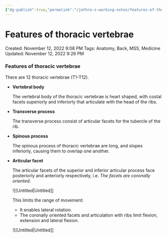 ```yaml
---
{"dg-publish":true,"permalink":"/jethro-s-working-notes/features-of-thoracic-vertebrae/","dgPassFrontmatter":true}
---
```



# Features of thoracic vertebrae

Created: November 12, 2022 9:08 PM
Tags: Anatomy, Back, MSS, Medicine
Updated: November 12, 2022 9:26 PM

### Features of thoracic vertebrae

There are 12 thoracic vertebrae (T1-T12).

- ****************************Vertebral body****************************
    
    The vertebral body of the thoracic vertebrae is heart shaped, with costal facets superiorly and inferiorly that articulate with the head of the ribs.
    
- ************************************Transverse process************************************
    
    The transverse process consist of articular facets for the tubercle of the rib.
    
- ******************************Spinous process******************************
    
    The spinous process of thoracic vertebrae are long, and slopes inferiorly, causing them to overlap one another.
    
- ******************************Articular facet******************************
    
    The articular facets of the superior and inferior articular process face posteriorly and anteriorly respectively, i.e. *The facets are coronally oriented.*
    
    ![[Untitled\|Untitled]]
    
    This limits the range of movement:
    
    - It enables lateral rotation.
    - The coronally oriented facets and articulation with ribs limit flexion, extension and lateral flexion.
    
    ![[Untitled\|Untitled]]